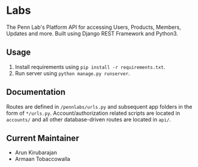 # Labs

The Penn Lab's Platform API for accessing Users, Products, Members, Updates and more. Built using Django REST Framework and Python3.

## Usage
1. Install requirements using `pip install -r requirements.txt`.
2. Run server using `python manage.py runserver`.

## Documentation
Routes are defined in `/pennlabs/urls.py` and subsequent app folders in the form of `*/urls.py`. Account/authorization related scripts are located in `accounts/` and all other database-driven routes are located in `api/`.

## Current Maintainer
- Arun Kirubarajan
- Armaan Tobaccowalla
